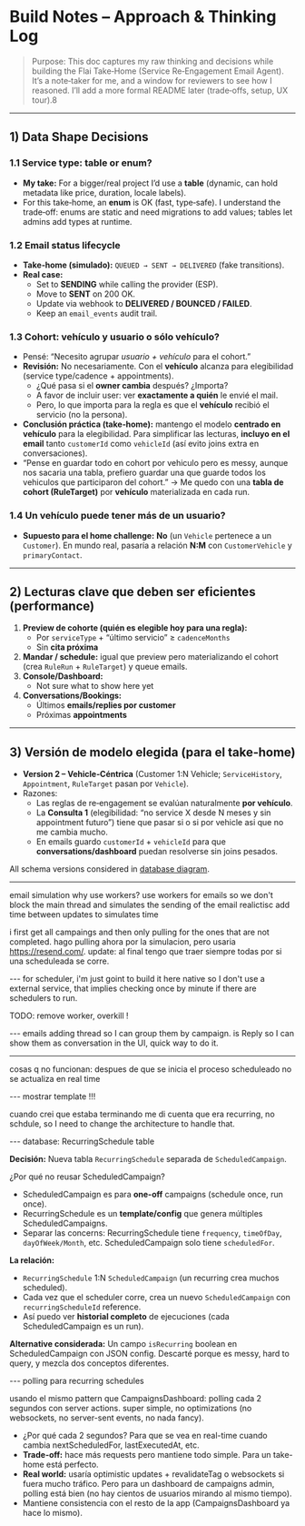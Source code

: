 # Build Notes – Approach & Thinking Log

> Purpose: This doc captures my raw thinking and decisions while building the Flai Take‑Home (Service Re‑Engagement Email Agent). It’s a note‑taker for me, and a window for reviewers to see how I reasoned. I’ll add a more formal README later (trade‑offs, setup, UX tour).8

---

## 1) Data Shape Decisions

### 1.1 Service type: table or enum?

- **My take:** For a bigger/real project I’d use a **table** (dynamic, can hold metadata like price, duration, locale labels).
- For this take‑home, an **enum** is OK (fast, type‑safe). I understand the trade‑off: enums are static and need migrations to add values; tables let admins add types at runtime.

### 1.2 Email status lifecycle

- **Take‑home (simulado):** `QUEUED → SENT → DELIVERED` (fake transitions).
- **Real case:**
  - Set to **SENDING** while calling the provider (ESP).
  - Move to **SENT** on 200 OK.
  - Update via webhook to **DELIVERED / BOUNCED / FAILED**.
  - Keep an `email_events` audit trail.

### 1.3 Cohort: vehículo y usuario o sólo vehículo?

- Pensé: “Necesito agrupar _usuario + vehículo_ para el cohort.”
- **Revisión:** No necesariamente. Con el **vehículo** alcanza para elegibilidad (service type/cadence + appointments).
  - ¿Qué pasa si el **owner cambia** después? ¿Importa?
  - A favor de incluir user: ver **exactamente a quién** le envié el mail.
  - Pero, lo que importa para la regla es que el **vehículo** recibió el servicio (no la persona).
- **Conclusión práctica (take‑home):** mantengo el modelo **centrado en vehículo** para la elegibilidad. Para simplificar las lecturas, **incluyo en el email** tanto `customerId` como `vehicleId` (así evito joins extra en conversaciones).
- “Pense en guardar todo en cohort por vehiculo pero es messy, aunque nos sacaria una tabla, prefiero guardar una que guarde todos los vehiculos que participaron del cohort.” → Me quedo con una **tabla de cohort (RuleTarget)** por **vehículo** materializada en cada run.

### 1.4 Un vehículo puede tener más de un usuario?

- **Supuesto para el home challenge:** **No** (un `Vehicle` pertenece a un `Customer`). En mundo real, pasaría a relación **N:M** con `CustomerVehicle` y `primaryContact`.

---

## 2) Lecturas clave que deben ser eficientes (performance)

1. **Preview de cohorte (quién es elegible hoy para una regla):**
   - Por `serviceType` + “último servicio” ≥ `cadenceMonths`
   - Sin **cita próxima**
2. **Mandar / schedule:** igual que preview pero materializando el cohort (crea `RuleRun` + `RuleTarget`) y queue emails.
3. **Console/Dashboard:**
   - Not sure what to show here yet
4. **Conversations/Bookings:**
   - Últimos **emails/replies por customer**
   - Próximas **appointments**

---

## 3) Versión de modelo elegida (para el take‑home)

- **Version 2 – Vehicle‑Céntrica** (Customer 1:N Vehicle; `ServiceHistory`, `Appointment`, `RuleTarget` pasan por `Vehicle`).
- Razones:
  - Las reglas de re‑engagement se evalúan naturalmente **por vehículo**.
  - La **Consulta 1** (elegibilidad: “no service X desde N meses y sin appointment futuro”) tiene que pasar si o si por vehicle asi que no me cambia mucho.
  - En emails guardo `customerId` + `vehicleId` para que **conversations/dashboard** puedan resolverse sin joins pesados.

All schema versions considered in [database diagram](./docs/rally.database.png).

---

email simulation
why use workers?
use workers for emails so we don't block the main thread and simulates the sending of the email realictisc
add time between updates to simulates time

i first get all campaings and then only pulling for the ones that are not completed. hago pulling ahora por la simulacion, pero usaria https://resend.com/. update: al final tengo que traer siempre todas por si una scheduleada se corre.

--- for scheduler, i'm just goint to build it here native so I don't use a external service, that implies checking once by minute if there are schedulers to run.

TODO: remove worker, overkill !

--- emails
adding thread so I can group them by campaign. is Reply so I can show them as conversation in the UI, quick way to do it.

---

cosas q no funcionan: despues de que se inicia el proceso scheduleado no se actualiza en real time

--- mostrar template !!!

cuando crei que estaba terminando me di cuenta que era recurring, no schdule, so I need to change the architecture to handle that.

--- database: RecurringSchedule table

**Decisión:** Nueva tabla `RecurringSchedule` separada de `ScheduledCampaign`.

¿Por qué no reusar ScheduledCampaign?

- ScheduledCampaign es para **one-off** campaigns (schedule once, run once).
- RecurringSchedule es un **template/config** que genera múltiples ScheduledCampaigns.
- Separar las concerns: RecurringSchedule tiene `frequency`, `timeOfDay`, `dayOfWeek/Month`, etc. ScheduledCampaign solo tiene `scheduledFor`.

**La relación:**

- `RecurringSchedule` 1:N `ScheduledCampaign` (un recurring crea muchos scheduled).
- Cada vez que el scheduler corre, crea un nuevo `ScheduledCampaign` con `recurringScheduleId` reference.
- Así puedo ver **historial completo** de ejecuciones (cada ScheduledCampaign es un run).

**Alternative considerada:** Un campo `isRecurring` boolean en ScheduledCampaign con JSON config. Descarté porque es messy, hard to query, y mezcla dos conceptos diferentes.

--- polling para recurring schedules

usando el mismo pattern que CampaignsDashboard: polling cada 2 segundos con server actions. super simple, no optimizations (no websockets, no server-sent events, no nada fancy).

- ¿Por qué cada 2 segundos? Para que se vea en real-time cuando cambia nextScheduledFor, lastExecutedAt, etc.
- **Trade-off:** hace más requests pero mantiene todo simple. Para un take-home está perfecto.
- **Real world:** usaría optimistic updates + revalidateTag o websockets si fuera mucho tráfico. Pero para un dashboard de campaigns admin, polling está bien (no hay cientos de usuarios mirando al mismo tiempo).
- Mantiene consistencia con el resto de la app (CampaignsDashboard ya hace lo mismo).
